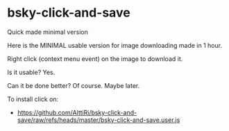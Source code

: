 # bsky-click-and-save
Quick made minimal version

Here is the MINIMAL usable version for image downloading made in 1 hour.

Right click (context menu event) on the image to download it.

Is it usable? Yes.

Can it be done better? Of course. Maybe later.

To install click on:
- https://github.com/AlttiRi/bsky-click-and-save/raw/refs/heads/master/bsky-click-and-save.user.js
